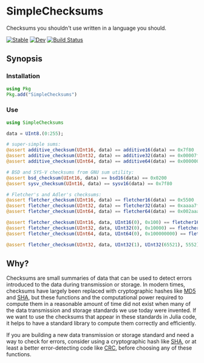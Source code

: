 # SimpleChecksums

Checksums you shouldn't use written in a language you should.

[![Stable](https://img.shields.io/badge/docs-stable-blue.svg)](https://reallyasi9.github.io/SimpleChecksums.jl/stable/)
[![Dev](https://img.shields.io/badge/docs-dev-blue.svg)](https://reallyasi9.github.io/SimpleChecksums.jl/dev/)
[![Build Status](https://github.com/reallyasi9/SimpleChecksums.jl/actions/workflows/CI.yml/badge.svg?branch=development)](https://github.com/reallyasi9/SimpleChecksums.jl/actions/workflows/CI.yml?query=branch%3Adevelopment)

## Synopsis

### Installation

```julia
using Pkg
Pkg.add("SimpleChecksums")
```

### Use

```julia
using SimpleChecksums

data = UInt8.(0:255);

# super-simple sums:
@assert additive_checksum(UInt16, data) == additive16(data) == 0x7f80
@assert additive_checksum(UInt32, data) == additive32(data) == 0x00007f80
@assert additive_checksum(UInt64, data) == additive64(data) == 0x0000000000007f80

# BSD and SYS-V checksums from GNU sum utility:
@assert bsd_checksum(UInt16, data) == bsd16(data) == 0x0200
@assert sysv_checksum(UInt16, data) == sysv16(data) == 0x7f80

# Fletcher's and Adler's checksums:
@assert fletcher_checksum(UInt16, data) == fletcher16(data) == 0x5500
@assert fletcher_checksum(UInt32, data) == fletcher32(data) == 0xaaaa7f80
@assert fletcher_checksum(UInt64, data) == fletcher64(data) == 0x002aaa8000007f80

@assert fletcher_checksum(UInt16, data, UInt16(0), 0x100) == fletcher16a(data) == 0x8080
@assert fletcher_checksum(UInt32, data, UInt32(0), 0x10000) == fletcher32a(data) == 0xaa807f80
@assert fletcher_checksum(UInt64, data, UInt64(0), 0x100000000) == fletcher64a(data) == 0x002aaa8000007f80

@assert fletcher_checksum(UInt32, data, UInt32(1), UInt32(65521), 5552) == adler32(data) == 0xadf67f81
```

## Why?

Checksums are small summaries of data that can be used to detect errors introduced to the data during transmission or storage. In modern times, checksums have largely been replaced with cryptographic hashes like [MD5](https://github.com/JuliaCrypto/MD5.jl) and [SHA](https://docs.julialang.org/en/v1/stdlib/SHA/), but these functions and the computational power required to compute them in a reasonable amount of time did not exist when many of the data transmission and storage standards we use today were invented. If we want to use the checksums that appear in these standards in Julia code, it helps to have a standard library to compute them correctly and efficiently.

If you are building a new data transmission or storage standard and need a way to check for errors, consider using a cryptographic hash like [SHA](https://docs.julialang.org/en/v1/stdlib/SHA/), or at least a better error-detecting code like [CRC](https://github.com/JuliaIO/CRC32.jl), before choosing any of these functions.